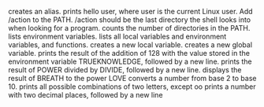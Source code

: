  creates an alias.
 prints hello user, where user is the current Linux user.
Add /action to the PATH. /action should be the last directory the shell looks into when looking for a program.
 counts the number of directories in the PATH.
 lists environment variables.
 lists all local variables and environment variables, and functions.
creates a new local variable.
creates a new global variable.
prints the result of the addition of 128 with the value stored in the environment variable TRUEKNOWLEDGE, followed by a new line.
prints the result of POWER divided by DIVIDE, followed by a new line.
 displays the result of BREATH to the power LOVE
converts a number from base 2 to base 10.
prints all possible combinations of two letters, except oo
prints a number with two decimal places, followed by a new line
